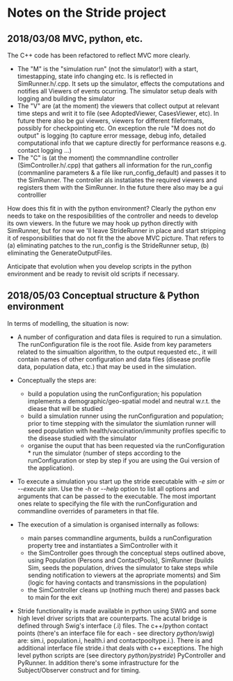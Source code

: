 # Notes on the Stride project


## 2018/03/08 MVC, python, etc.
The C++ code has been refactored to reflect MVC more clearly. 

* The "M" is the "simulation run" (not the simulator!) with a start, timestapping, state info changing etc. Is is reflected in SimRunner.h/.cpp. It sets up the simulator, effects the computations and notifies all Viewers of events ocurring. The simulator setup deals with logging and building the simulator
* The "V" are (at the moment) the viewers that collect output at relevant time steps and writ it to file (see AdoptedViewer, CasesViewer, etc). In future there also be gui viewers, viewers for different fileformats, possibly for checkpointing etc. On exception the rule "M does not do output" is logging (to capture error message, debug info, detailed computational info that we capture directly for performance reasons e.g. contact logging ...)
*  The "C" is (at the moment) the commnandline controller (SimController.h/.cpp) that gathers all information for the run_config (commanline parameters & a file like run_config_default) and passes it to the SimRunner. The controller als instatiates the required viewers and registers them with the SimRunner. In the future there also may be a gui controlller

How does this fit in with the python environment? Clearly the python env needs to take on the resposibilities of the controller and needs to develop its own viewers. In the future we may hook up python directly with SimRunner, but for now we 'll leave StrideRunner in place and start stripping it of responsibilities that do not fit the the above MVC picture. That refers to (a) eliminating patches to the run_config is the StrideRunner setup, (b) eliminating the GenerateOutputFiles.

Anticipate that evolution when you develop scripts in the python environment and be ready to revisit old scripts if necessary.


## 2018/05/03 Conceptual structure & Python environment

In terms of modelling, the situation is now:
 
* A number of configuration and data files is required to run a simulation. The runConfiguration file is the root file. Aside from key parameters related to the simualtion algorithm, to the output requested etc., it will contain names of other configuration and data files (disease profile data, population data, etc.) that may be used in the simulation.

* Conceptually the steps are:
	* build a population using the runConfiguration; his population implements a demographic/geo-spatial model and neutral w.r.t. the diease that will be studied
	* build a simulation runner using the runConfiguration and population; prior to time stepping with the simulator the siumlation runner will seed population with health/vaccination/immunity profiles specific to the disease studied with the simulator
	* organise the ouput that has been requested via the runConfiguration	* run the simulator (number of steps according to the runConfiguration or step by step if you are using the Gui version of the application).

* To execute a simulation you start up the stride executable with *-e sim* or *--execute sim*. Use the *-h* or *--help* option to list all options and arguments that can be passed to the executable. The most important ones relate to specifying the file with the runConfiguration and commandline overrides of parameters in that file. 

* The execution of a simulation is organised internally as follows:
	* main parses commandline arguments, builds a runConfiguration property tree and instantiates a SimController with it	
	* the SimController goes through the conceptual steps outlined above, using Population (Persons and ContactPools), SimRunner (builds Sim, seeds the population, drives the simulator to take steps while sending notification to viewers at the apropriate moments) and Sim (logic for having contacts and transmissions in the population)
	* the SimController cleans up (nothing much there) and passes back to main for the exit

* Stride functionality is made available in python using SWIG and some high level driver scripts that are counterparts. The acutal bridge is defined through Swig's interface (.i) files. The c++/python contact points (there's an interface file for each - see directory *python/swig*) are: sim.i, population.i,  health.i and contactpooltype.i.). There is and additional interface file stride.i that deals with c++ exceptions. The high level python scripts are (see directory *python/pystride*) PyController and PyRunner. In addition there's some infrastructure for the Subject/Observer construct and for timing.